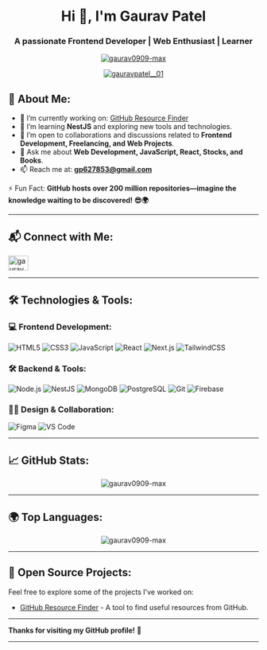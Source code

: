 <h1 align="center">Hi 👋, I'm Gaurav Patel</h1>
<h3 align="center">A passionate Frontend Developer | Web Enthusiast | Learner</h3>

<p align="center">
  <a href="https://github.com/gaurav0909-max">
    <img src="https://komarev.com/ghpvc/?username=gaurav0909-max&label=Profile%20views&color=0e75b6&style=flat" alt="gaurav0909-max" />
  </a>
</p>

<p align="center">
  <a href="https://twitter.com/gauravpatel__01" target="blank">
    <img src="https://img.shields.io/twitter/follow/gauravpatel__01?logo=twitter&style=for-the-badge" alt="gauravpatel__01" />
  </a>
</p>

## 🚀 About Me:
- 🔭 I’m currently working on: [GitHub Resource Finder](https://github-resource-finder-001.vercel.app/)
- 🌱 I’m learning **NestJS** and exploring new tools and technologies.
- 🤝 I’m open to collaborations and discussions related to **Frontend Development, Freelancing, and Web Projects**.
- 💬 Ask me about **Web Development, JavaScript, React, Stocks, and Books**.
- 📫 Reach me at: **gp627853@gmail.com**

⚡ Fun Fact: **GitHub hosts over 200 million repositories—imagine the knowledge waiting to be discovered! 😎🌍**

---

## 📬 Connect with Me:

<p align="left">
<a href="https://twitter.com/gauravpatel__01" target="blank"><img align="center" src="https://raw.githubusercontent.com/rahuldkjain/github-profile-readme-generator/master/src/images/icons/Social/twitter.svg" alt="gauravpatel__01" height="30" width="40" /></a>
</p>

---

## 🛠️ Technologies & Tools:

### 💻 Frontend Development:
<p align="left">
  <img src="https://img.shields.io/badge/HTML5-%23E44D26.svg?style=flat&logo=html5&logoColor=white" alt="HTML5"/>
  <img src="https://img.shields.io/badge/CSS3-%231572B6.svg?style=flat&logo=css3&logoColor=white" alt="CSS3"/>
  <img src="https://img.shields.io/badge/JavaScript-%23F7DF1E.svg?style=flat&logo=javascript&logoColor=black" alt="JavaScript"/>
  <img src="https://img.shields.io/badge/React-%2361DAFB.svg?style=flat&logo=react&logoColor=black" alt="React"/>
  <img src="https://img.shields.io/badge/Next.js-%23000000.svg?style=flat&logo=next.js&logoColor=white" alt="Next.js"/>
  <img src="https://img.shields.io/badge/TailwindCSS-%2338B2AC.svg?style=flat&logo=tailwindcss&logoColor=white" alt="TailwindCSS"/>
</p>

### 🛠️ Backend & Tools:
<p align="left">
  <img src="https://img.shields.io/badge/Node.js-%2361DAFB.svg?style=flat&logo=node.js&logoColor=black" alt="Node.js"/>
  <img src="https://img.shields.io/badge/NestJS-%23E0234E.svg?style=flat&logo=nestjs&logoColor=white" alt="NestJS"/>
  <img src="https://img.shields.io/badge/MongoDB-%2347A248.svg?style=flat&logo=mongodb&logoColor=white" alt="MongoDB"/>
  <img src="https://img.shields.io/badge/PostgreSQL-%23316192.svg?style=flat&logo=postgresql&logoColor=white" alt="PostgreSQL"/>
  <img src="https://img.shields.io/badge/Git-%23F05032.svg?style=flat&logo=git&logoColor=white" alt="Git"/>
  <img src="https://img.shields.io/badge/Firebase-%23FFCA28.svg?style=flat&logo=firebase&logoColor=black" alt="Firebase"/>
</p>

### 🧑‍💻 Design & Collaboration:
<p align="left">
  <img src="https://img.shields.io/badge/Figma-%23F24E1E.svg?style=flat&logo=figma&logoColor=white" alt="Figma"/>
  <img src="https://img.shields.io/badge/VS%20Code-%23007ACC.svg?style=flat&logo=visual-studio-code&logoColor=white" alt="VS Code"/>
</p>

---

## 📈 GitHub Stats:

<p align="center">
  <img src="https://github-readme-stats.vercel.app/api?username=gaurav0909-max&show_icons=true&locale=en&count_private=true" alt="gaurav0909-max"/>
</p>


---

## 🌍 Top Languages:

<p align="center">
  <img src="https://github-readme-stats.vercel.app/api/top-langs?username=gaurav0909-max&show_icons=true&locale=en&layout=compact" alt="gaurav0909-max"/>
</p>

---

## 🚀 Open Source Projects:
Feel free to explore some of the projects I've worked on:
- [GitHub Resource Finder](https://github-resource-finder-001.vercel.app/) - A tool to find useful resources from GitHub.

---

**Thanks for visiting my GitHub profile!** 👾

---


